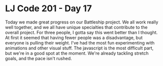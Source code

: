 # LJ Code 201 - Day 17

Today we made great progress on our Battleship project. We all work really well together, and we all have unique specialties that contribute to the overall project. For three people, I gotta say this went better than I thought. At first it seemed that having fewer people was a disadvantage, but everyone is pulling their weight. I've had the most fun experimenting with animations and other visual stuff. The javascript is the most difficult part, but we're in a good spot at the moment. We're already tackling stretch goals, and the pace isn't rushed.
